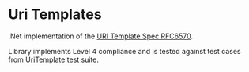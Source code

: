 # Uri Templates #

.Net implementation of the [URI Template Spec RFC6570](http://tools.ietf.org/html/rfc6570).

Library implements Level 4 compliance and is tested against test cases from [UriTemplate test suite](https://github.com/uri-templates/uritemplate-test).